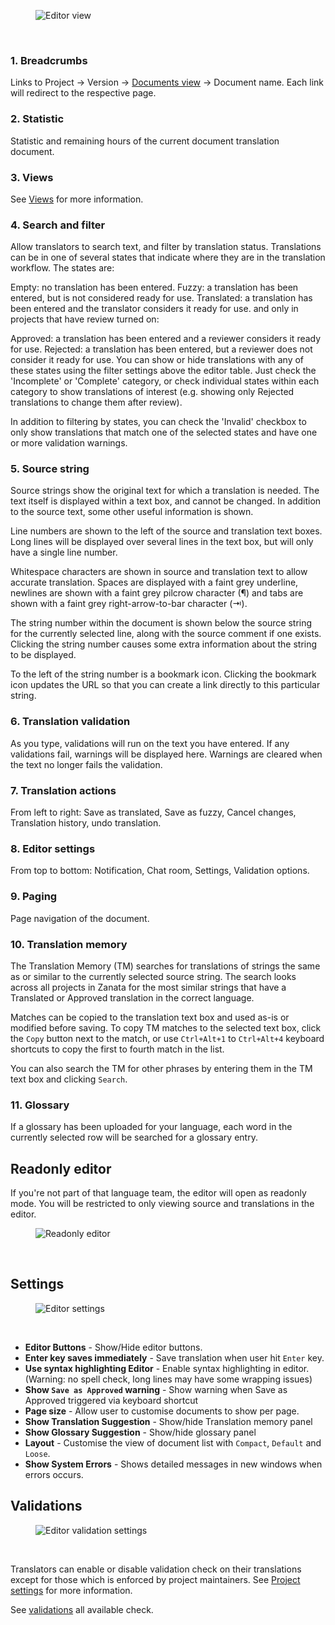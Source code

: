 <figure>
<img alt="Editor view" src="images/editor-overview.png" />
</figure>
<br/>

### 1. Breadcrumbs

Links to Project -> Version -> [Documents view](user-guide/editor/documents-view) -> Document name. Each link will redirect to the respective page.


### 2. Statistic

Statistic and remaining hours of the current document translation document.

### 3. Views

See [Views](user-guide/editor/overview#views-in-webtrans) for more information.

### 4. Search and filter 

Allow translators to search text, and filter by translation status. 
Translations can be in one of several states that indicate where they are in the translation workflow. The states are:

Empty: no translation has been entered.
Fuzzy: a translation has been entered, but is not considered ready for use.
Translated: a translation has been entered and the translator considers it ready for use.
and only in projects that have review turned on:

Approved: a translation has been entered and a reviewer considers it ready for use.
Rejected: a translation has been entered, but a reviewer does not consider it ready for use.
You can show or hide translations with any of these states using the filter settings above the editor table. Just check the 'Incomplete' or 'Complete' category, or check individual states within each category to show translations of interest (e.g. showing only Rejected translations to change them after review).

In addition to filtering by states, you can check the 'Invalid' checkbox to only show translations that match one of the selected states and have one or more validation warnings.

### 5. Source string

Source strings show the original text for which a translation is needed. The text itself is displayed within a text box, and cannot be changed. In addition to the source text, some other useful information is shown.

Line numbers are shown to the left of the source and translation text boxes. Long lines will be displayed over several lines in the text box, but will only have a single line number.

Whitespace characters are shown in source and translation text to allow accurate translation. Spaces are displayed with a faint grey underline, newlines are shown with a faint grey pilcrow character (¶) and tabs are shown with a faint grey right-arrow-to-bar character (⇥).

The string number within the document is shown below the source string for the currently selected line, along with the source comment if one exists. Clicking the string number causes some extra information about the string to be displayed.

To the left of the string number is a bookmark icon. Clicking the bookmark icon updates the URL so that you can create a link directly to this particular string.

### 6. Translation validation

As you type, validations will run on the text you have entered. If any validations fail, warnings will be displayed here. Warnings are cleared when the text no longer fails the validation.

### 7. Translation actions

From left to right: Save as translated, Save as fuzzy, Cancel changes, Translation history, undo translation.

### 8. Editor settings

From top to bottom: Notification, Chat room, Settings, Validation options.

### 9. Paging

Page navigation of the document.

### 10. Translation memory

The Translation Memory (TM) searches for translations of strings the same as or similar to the currently selected source string. The search looks across all projects in Zanata for the most similar strings that have a Translated or Approved translation in the correct language.

Matches can be copied to the translation text box and used as-is or modified before saving. To copy TM matches to the selected text box, click the `Copy` button next to the match, or use `Ctrl+Alt+1` to `Ctrl+Alt+4` keyboard shortcuts to copy the first to fourth match in the list.

You can also search the TM for other phrases by entering them in the TM text box and clicking `Search`.

### 11. Glossary

If a glossary has been uploaded for your language, each word in the currently selected row will be searched for a glossary entry.


## Readonly editor

If you're not part of that language team, the editor will open as readonly mode.
You will be restricted to only viewing source and translations in the editor.

<figure>
<img alt="Readonly editor" src="images/editor-readonly-indicator.png" />
</figure>
<br/>

## Settings

<figure>
<img alt="Editor settings" src="images/editor-settings.png" />
</figure>
<br/>

* **Editor Buttons** - Show/Hide editor buttons.
* **Enter key saves immediately** - Save translation when user hit `Enter` key.
* **Use syntax highlighting Editor** - Enable syntax highlighting in editor. (Warning: no spell check, long lines may have some wrapping issues)
* **Show `Save as Approved` warning** - Show warning when Save as Approved triggered via keyboard shortcut
* **Page size** - Allow user to customise documents to show per page.
* **Show Translation Suggestion** - Show/hide Translation memory panel
* **Show Glossary Suggestion** - Show/hide glossary panel
* **Layout** - Customise the view of document list with `Compact`, `Default` and `Loose`.
* **Show System Errors** - Shows detailed messages in new windows when errors occurs.


## Validations

<figure>
<img alt="Editor validation settings" src="images/editor-validations.png" />
</figure>
<br/>

Translators can enable or disable validation check on their translations except for those which is enforced by project maintainers.
See [Project settings](user-guide/project/project-settings#validations) for more information.

See [validations](user-guide/projects/validations) all available check.
    